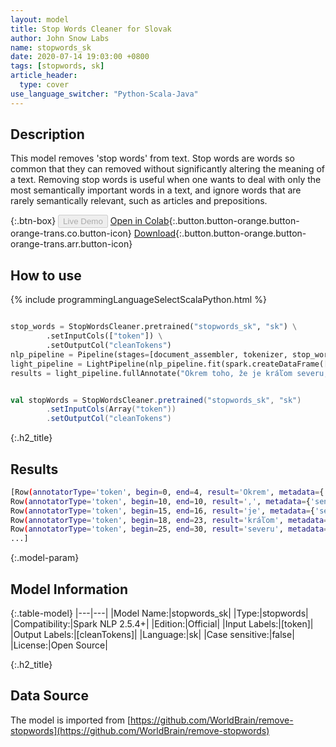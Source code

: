 ```yaml
---
layout: model
title: Stop Words Cleaner for Slovak
author: John Snow Labs
name: stopwords_sk
date: 2020-07-14 19:03:00 +0800
tags: [stopwords, sk]
article_header:
  type: cover
use_language_switcher: "Python-Scala-Java"
---
```


## Description
This model removes 'stop words' from text. Stop words are words so common that they can removed without significantly altering the meaning of a text. Removing stop words is useful when one wants to deal with only the most semantically important words in a text, and ignore words that are rarely semantically relevant, such as articles and prepositions.

{:.btn-box}
<button class="button button-orange" disabled>Live Demo</button>
[Open in Colab](https://github.com/JohnSnowLabs/spark-nlp-workshop/blob/b2eb08610dd49d5b15077cc499a94b4ec1e8b861/jupyter/annotation/english/stop-words/StopWordsCleaner.ipynb){:.button.button-orange.button-orange-trans.co.button-icon}
[Download](https://s3.amazonaws.com/auxdata.johnsnowlabs.com/public/models/stopwords_sk_sk_2.5.4_2.4_1594742441462.zip){:.button.button-orange.button-orange-trans.arr.button-icon}

## How to use

<div class="tabs-box" markdown="1">

{% include programmingLanguageSelectScalaPython.html %}

```python

stop_words = StopWordsCleaner.pretrained("stopwords_sk", "sk") \
        .setInputCols(["token"]) \
        .setOutputCol("cleanTokens")
nlp_pipeline = Pipeline(stages=[document_assembler, tokenizer, stop_words])
light_pipeline = LightPipeline(nlp_pipeline.fit(spark.createDataFrame([['']]).toDF("text")))
results = light_pipeline.fullAnnotate("Okrem toho, že je kráľom severu, je John Snow anglickým lekárom a lídrom vo vývoji anestézie a lekárskej hygieny.")
```

```scala

val stopWords = StopWordsCleaner.pretrained("stopwords_sk", "sk")
        .setInputCols(Array("token"))
        .setOutputCol("cleanTokens")
```

{:.h2_title}
## Results

```bash
[Row(annotatorType='token', begin=0, end=4, result='Okrem', metadata={'sentence': '0'}, embeddings=[]),
Row(annotatorType='token', begin=10, end=10, result=',', metadata={'sentence': '0'}, embeddings=[]),
Row(annotatorType='token', begin=15, end=16, result='je', metadata={'sentence': '0'}, embeddings=[]),
Row(annotatorType='token', begin=18, end=23, result='kráľom', metadata={'sentence': '0'}, embeddings=[]),
Row(annotatorType='token', begin=25, end=30, result='severu', metadata={'sentence': '0'}, embeddings=[]),
...]
```

{:.model-param}
## Model Information

{:.table-model}
|---|---|
|Model Name:|stopwords_sk|
|Type:|stopwords|
|Compatibility:|Spark NLP 2.5.4+|
|Edition:|Official|
|Input Labels:|[token]|
|Output Labels:|[cleanTokens]|
|Language:|sk|
|Case sensitive:|false|
|License:|Open Source|

{:.h2_title}
## Data Source
The model is imported from [https://github.com/WorldBrain/remove-stopwords](https://github.com/WorldBrain/remove-stopwords)
